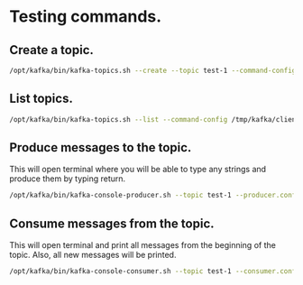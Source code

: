 # Testing commands.

## Create a topic.
```bash
/opt/kafka/bin/kafka-topics.sh --create --topic test-1 --command-config /tmp/kafka/client-ssl.properties -bootstrap-server $FQDN:9092
```

## List topics.
```bash
/opt/kafka/bin/kafka-topics.sh --list --command-config /tmp/kafka/client-ssl.properties -bootstrap-server $FQDN:9092
```

## Produce messages to the topic.
This will open terminal where you will be able to type any strings and produce them by typing return.
```bash
/opt/kafka/bin/kafka-console-producer.sh --topic test-1 --producer.config /tmp/kafka/client-ssl.properties --bootstrap-server $FQDN:9092
```

## Consume messages from the topic.
This will open terminal and print all messages from the beginning of the topic. Also, all new messages will be printed.
```bash
/opt/kafka/bin/kafka-console-consumer.sh --topic test-1 --consumer.config /tmp/kafka/client-ssl.properties --from-beginning --bootstrap-server $FQDN:9092
```
